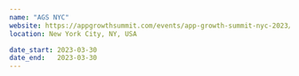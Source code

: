 ```yaml
---
name: "AGS NYC"
website: https://appgrowthsummit.com/events/app-growth-summit-nyc-2023/
location: New York City, NY, USA

date_start: 2023-03-30
date_end:   2023-03-30
---
```

